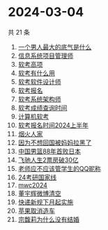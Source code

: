 # 2024-03-04

共 21 条

<!-- BEGIN -->
<!-- 最后更新时间 Mon Mar 04 2024 12:36:39 GMT+0800 (China Standard Time) -->

1. [一个男人最大的底气是什么](https://www.zhihu.com/search?q=%E4%B8%80%E4%B8%AA%E7%94%B7%E4%BA%BA%E6%9C%80%E5%A4%A7%E7%9A%84%E5%BA%95%E6%B0%94%E6%98%AF%E4%BB%80%E4%B9%88)
1. [信息系统项目管理师](https://www.zhihu.com/search?q=%E4%BF%A1%E6%81%AF%E7%B3%BB%E7%BB%9F%E9%A1%B9%E7%9B%AE%E7%AE%A1%E7%90%86%E5%B8%88)
1. [软考高项](https://www.zhihu.com/search?q=%E8%BD%AF%E8%80%83%E9%AB%98%E9%A1%B9)
1. [软考有什么用](https://www.zhihu.com/search?q=%E8%BD%AF%E8%80%83%E6%9C%89%E4%BB%80%E4%B9%88%E7%94%A8)
1. [软考软件设计师](https://www.zhihu.com/search?q=%E8%BD%AF%E8%80%83%E8%BD%AF%E4%BB%B6%E8%AE%BE%E8%AE%A1%E5%B8%88)
1. [软考报名](https://www.zhihu.com/search?q=%E8%BD%AF%E8%80%83%E6%8A%A5%E5%90%8D)
1. [软考系统架构师](https://www.zhihu.com/search?q=%E8%BD%AF%E8%80%83%E7%B3%BB%E7%BB%9F%E6%9E%B6%E6%9E%84%E5%B8%88)
1. [软考成绩查询时间](https://www.zhihu.com/search?q=%E8%BD%AF%E8%80%83%E6%88%90%E7%BB%A9%E6%9F%A5%E8%AF%A2%E6%97%B6%E9%97%B4)
1. [计算机软考](https://www.zhihu.com/search?q=%E8%AE%A1%E7%AE%97%E6%9C%BA%E8%BD%AF%E8%80%83)
1. [软考报名时间2024上半年](https://www.zhihu.com/search?q=%E8%BD%AF%E8%80%83%E6%8A%A5%E5%90%8D%E6%97%B6%E9%97%B42024%E4%B8%8A%E5%8D%8A%E5%B9%B4)
1. [烟火人家](https://www.zhihu.com/search?q=%E7%83%9F%E7%81%AB%E4%BA%BA%E5%AE%B6)
1. [因为不想回国被妈妈拉黑了](https://www.zhihu.com/search?q=%E5%9B%A0%E4%B8%BA%E4%B8%8D%E6%83%B3%E5%9B%9E%E5%9B%BD%E8%A2%AB%E5%A6%88%E5%A6%88%E6%8B%89%E9%BB%91%E4%BA%86)
1. [中国男篮88年首败日本](https://www.zhihu.com/search?q=%E4%B8%AD%E5%9B%BD%E7%94%B7%E7%AF%AE88%E5%B9%B4%E9%A6%96%E8%B4%A5%E6%97%A5%E6%9C%AC)
1. [飞驰人生2票房破30亿](https://www.zhihu.com/search?q=%E9%A3%9E%E9%A9%B0%E4%BA%BA%E7%94%9F2%E7%A5%A8%E6%88%BF%E7%A0%B430%E4%BA%BF)
1. [老师应不应该管学生的QQ昵称](https://www.zhihu.com/search?q=%E8%80%81%E5%B8%88%E5%BA%94%E4%B8%8D%E5%BA%94%E8%AF%A5%E7%AE%A1%E5%AD%A6%E7%94%9F%E7%9A%84QQ%E6%98%B5%E7%A7%B0)
1. [24考研国家线](https://www.zhihu.com/search?q=24%E8%80%83%E7%A0%94%E5%9B%BD%E5%AE%B6%E7%BA%BF)
1. [mwc2024](https://www.zhihu.com/search?q=mwc2024)
1. [董宇辉微博清空](https://www.zhihu.com/search?q=%E8%91%A3%E5%AE%87%E8%BE%89%E5%BE%AE%E5%8D%9A%E6%B8%85%E7%A9%BA)
1. [快递新规下月起实施](https://www.zhihu.com/search?q=%E5%BF%AB%E9%80%92%E6%96%B0%E8%A7%84%E4%B8%8B%E6%9C%88%E8%B5%B7%E5%AE%9E%E6%96%BD)
1. [苹果取消造车](https://www.zhihu.com/search?q=%E8%8B%B9%E6%9E%9C%E5%8F%96%E6%B6%88%E9%80%A0%E8%BD%A6)
1. [宗馥莉为什么没有结婚](https://www.zhihu.com/search?q=%E5%AE%97%E9%A6%A5%E8%8E%89%E4%B8%BA%E4%BB%80%E4%B9%88%E6%B2%A1%E6%9C%89%E7%BB%93%E5%A9%9A)

<!-- END -->
